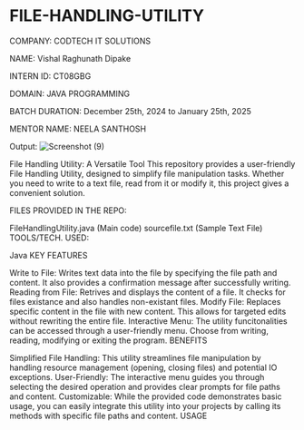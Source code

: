 # FILE-HANDLING-UTILITY
COMPANY: CODTECH IT SOLUTIONS

NAME: Vishal Raghunath Dipake

INTERN ID: CT08GBG

DOMAIN: JAVA PROGRAMMING

BATCH DURATION: December 25th, 2024 to January 25th, 2025

MENTOR NAME: NEELA SANTHOSH

Output: ![Screenshot (9)](https://github.com/user-attachments/assets/3c00fe2f-2c8d-4b77-9aae-b2ef2e78bd94)


File Handling Utility: A Versatile Tool
This repository provides a user-friendly File Handling Utility, designed to simplify file manipulation tasks. Whether you need to write to a text file, read from it or modify it, this project gives a convenient solution.

FILES PROVIDED IN THE REPO:

FileHandlingUtility.java (Main code)
sourcefile.txt (Sample Text File)
TOOLS/TECH. USED:

Java
KEY FEATURES

Write to File: Writes text data into the file by specifying the file path and content. It also provides a confirmation message after successfully writing.
Reading from File: Retrives and displays the content of a file. It checks for files existance and also handles non-existant files.
Modify File: Replaces specific content in the file with new content. This allows for targeted edits without rewriting the entire file.
Interactive Menu: The utility funcitonalities can be accessed through a user-friendly menu. Choose from writing, reading, modifying or exiting the program.
BENEFITS

Simplified File Handling: This utility streamlines file manipulation by handling resource management (opening, closing files) and potential IO exceptions.
User-Friendly: The interactive menu guides you through selecting the desired operation and provides clear prompts for file paths and content.
Customizable: While the provided code demonstrates basic usage, you can easily integrate this utility into your projects by calling its methods with specific file paths and content.
USAGE


